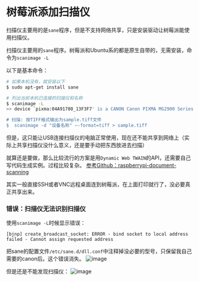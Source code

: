 # 树莓派添加扫描仪

扫描仪主要用的是`sane`程序，但是不支持网络共享，只是安装驱动让树莓派能使用扫描仪。

扫描仪主要用的`sane`程序。树莓派和Ubuntu系的都是原生自带的，无需安装，命令为`scanimage -L`

以下是基本命令：
```sh
# 如果本机没有，就安装以下
$ sudo apt-get install sane

# 列出当前本机已连接的扫描仪和名称
$ scanimage -L
>> device `pixma:04A91780_13F3F7' is a CANON Canon PIXMA MG2900 Series multi-function peripheral

# 扫描: 按TIFF格式输出为sample.tiff文件
$  scanimage -d "设备名称" –-format=tiff > sample.tiff
```

但是，这只能让USB连接扫描仪的电脑正常使用，现在还不能共享到网络上（实际上共享扫描仪没什么意义，还是要手动把东西放进去扫描）

就算还是要做，那么比较流行的方案是用`Dynamic Web TWAIN`的API，还需要自己写代码生成实例。过程比较复杂。
[参考Github：raspberrypi-document-scanning](https://github.com/dynamsoft-dwt/raspberrypi-document-scanning)

其实一般直接SSH或者VNC远程桌面连到树莓派，在上面打印就行了，没必要真正共享出来。


### 错误：扫描仪无法识别扫描仪

使用`scanimage -L`时候显示错误：
```
[bjnp] create_broadcast_socket: ERROR - bind socket to local address failed - Cannot assign requested address
```

把sane的配置文件`/etc/sane.d/dll.conf`中注释掉没必要的型号，只保留我自己需要的canon后。这个错误消失。
![image](https://user-images.githubusercontent.com/14041622/48836201-0ac3b500-edbd-11e8-83db-11521b151df6.png)

但是还是不能发现扫描仪：
![image](https://user-images.githubusercontent.com/14041622/48836230-17480d80-edbd-11e8-99d3-5463df78effa.png)



